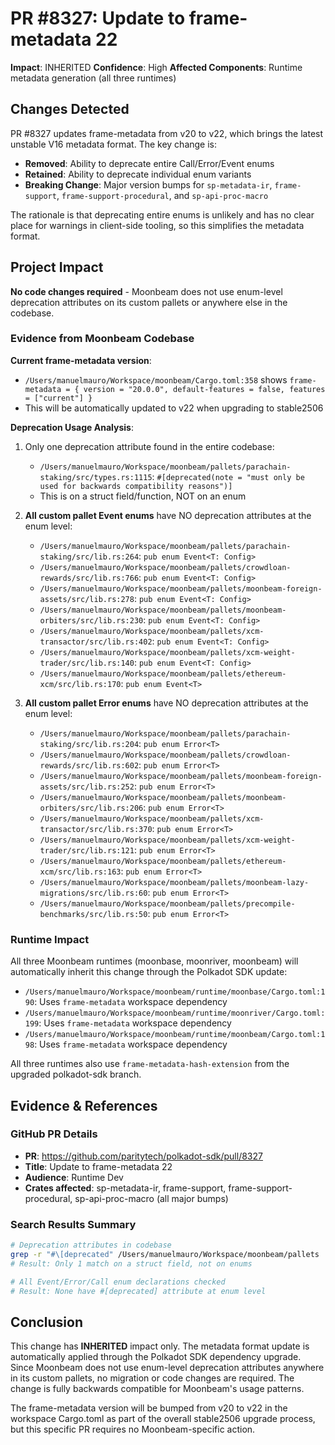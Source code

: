 # PR #8327: Update to frame-metadata 22

**Impact**: INHERITED
**Confidence**: High
**Affected Components**: Runtime metadata generation (all three runtimes)

## Changes Detected

PR #8327 updates frame-metadata from v20 to v22, which brings the latest unstable V16 metadata format. The key change is:

- **Removed**: Ability to deprecate entire Call/Error/Event enums
- **Retained**: Ability to deprecate individual enum variants
- **Breaking Change**: Major version bumps for `sp-metadata-ir`, `frame-support`, `frame-support-procedural`, and `sp-api-proc-macro`

The rationale is that deprecating entire enums is unlikely and has no clear place for warnings in client-side tooling, so this simplifies the metadata format.

## Project Impact

**No code changes required** - Moonbeam does not use enum-level deprecation attributes on its custom pallets or anywhere else in the codebase.

### Evidence from Moonbeam Codebase

**Current frame-metadata version**:
- `/Users/manuelmauro/Workspace/moonbeam/Cargo.toml:358` shows `frame-metadata = { version = "20.0.0", default-features = false, features = ["current"] }`
- This will be automatically updated to v22 when upgrading to stable2506

**Deprecation Usage Analysis**:
1. Only one deprecation attribute found in the entire codebase:
   - `/Users/manuelmauro/Workspace/moonbeam/pallets/parachain-staking/src/types.rs:1115`: `#[deprecated(note = "must only be used for backwards compatibility reasons")]`
   - This is on a struct field/function, NOT on an enum

2. **All custom pallet Event enums** have NO deprecation attributes at the enum level:
   - `/Users/manuelmauro/Workspace/moonbeam/pallets/parachain-staking/src/lib.rs:264`: `pub enum Event<T: Config>`
   - `/Users/manuelmauro/Workspace/moonbeam/pallets/crowdloan-rewards/src/lib.rs:766`: `pub enum Event<T: Config>`
   - `/Users/manuelmauro/Workspace/moonbeam/pallets/moonbeam-foreign-assets/src/lib.rs:278`: `pub enum Event<T: Config>`
   - `/Users/manuelmauro/Workspace/moonbeam/pallets/moonbeam-orbiters/src/lib.rs:230`: `pub enum Event<T: Config>`
   - `/Users/manuelmauro/Workspace/moonbeam/pallets/xcm-transactor/src/lib.rs:402`: `pub enum Event<T: Config>`
   - `/Users/manuelmauro/Workspace/moonbeam/pallets/xcm-weight-trader/src/lib.rs:140`: `pub enum Event<T: Config>`
   - `/Users/manuelmauro/Workspace/moonbeam/pallets/ethereum-xcm/src/lib.rs:170`: `pub enum Event<T>`

3. **All custom pallet Error enums** have NO deprecation attributes at the enum level:
   - `/Users/manuelmauro/Workspace/moonbeam/pallets/parachain-staking/src/lib.rs:204`: `pub enum Error<T>`
   - `/Users/manuelmauro/Workspace/moonbeam/pallets/crowdloan-rewards/src/lib.rs:602`: `pub enum Error<T>`
   - `/Users/manuelmauro/Workspace/moonbeam/pallets/moonbeam-foreign-assets/src/lib.rs:252`: `pub enum Error<T>`
   - `/Users/manuelmauro/Workspace/moonbeam/pallets/moonbeam-orbiters/src/lib.rs:206`: `pub enum Error<T>`
   - `/Users/manuelmauro/Workspace/moonbeam/pallets/xcm-transactor/src/lib.rs:370`: `pub enum Error<T>`
   - `/Users/manuelmauro/Workspace/moonbeam/pallets/xcm-weight-trader/src/lib.rs:121`: `pub enum Error<T>`
   - `/Users/manuelmauro/Workspace/moonbeam/pallets/ethereum-xcm/src/lib.rs:163`: `pub enum Error<T>`
   - `/Users/manuelmauro/Workspace/moonbeam/pallets/moonbeam-lazy-migrations/src/lib.rs:60`: `pub enum Error<T>`
   - `/Users/manuelmauro/Workspace/moonbeam/pallets/precompile-benchmarks/src/lib.rs:50`: `pub enum Error<T>`

### Runtime Impact

All three Moonbeam runtimes (moonbase, moonriver, moonbeam) will automatically inherit this change through the Polkadot SDK update:

- `/Users/manuelmauro/Workspace/moonbeam/runtime/moonbase/Cargo.toml:190`: Uses `frame-metadata` workspace dependency
- `/Users/manuelmauro/Workspace/moonbeam/runtime/moonriver/Cargo.toml:199`: Uses `frame-metadata` workspace dependency
- `/Users/manuelmauro/Workspace/moonbeam/runtime/moonbeam/Cargo.toml:198`: Uses `frame-metadata` workspace dependency

All three runtimes also use `frame-metadata-hash-extension` from the upgraded polkadot-sdk branch.

## Evidence & References

### GitHub PR Details
- **PR**: https://github.com/paritytech/polkadot-sdk/pull/8327
- **Title**: Update to frame-metadata 22
- **Audience**: Runtime Dev
- **Crates affected**: sp-metadata-ir, frame-support, frame-support-procedural, sp-api-proc-macro (all major bumps)

### Search Results Summary
```bash
# Deprecation attributes in codebase
grep -r "#\[deprecated" /Users/manuelmauro/Workspace/moonbeam/pallets
# Result: Only 1 match on a struct field, not on enums

# All Event/Error/Call enum declarations checked
# Result: None have #[deprecated] attribute at enum level
```

## Conclusion

This change has **INHERITED** impact only. The metadata format update is automatically applied through the Polkadot SDK dependency upgrade. Since Moonbeam does not use enum-level deprecation attributes anywhere in its custom pallets, no migration or code changes are required. The change is fully backwards compatible for Moonbeam's usage patterns.

The frame-metadata version will be bumped from v20 to v22 in the workspace Cargo.toml as part of the overall stable2506 upgrade process, but this specific PR requires no Moonbeam-specific action.
